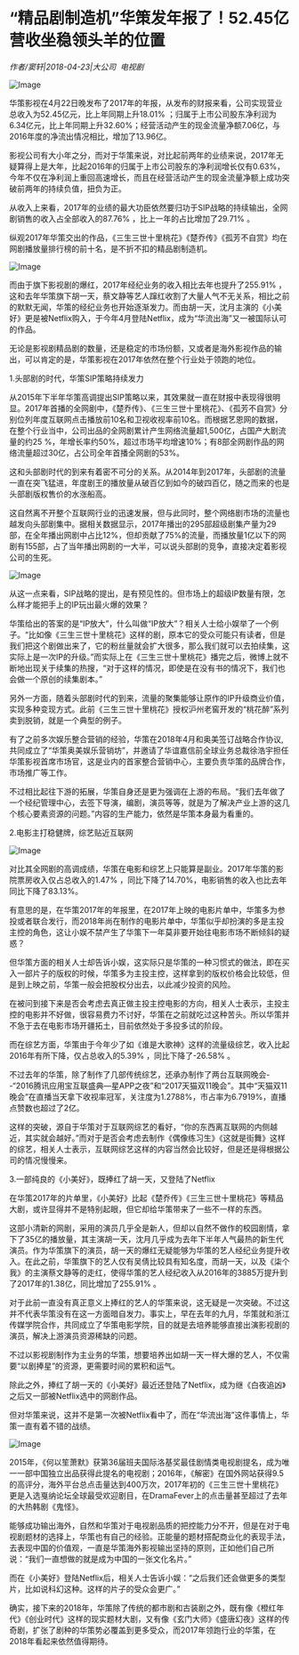 # “精品剧制造机”华策发年报了！52.45亿营收坐稳领头羊的位置

*作者/窦轩|2018-04-23|大公司 
                                                电视剧*

![Image](http://static.ylzbl.com/uploads/ueditor/php/upload/image/20180428/1524902924103899.jpeg)

华策影视在4月22日晚发布了2017年的年报，从发布的财报来看，公司实现营业总收入为52.45亿元，比上年同期上升18.01% ；归属于上市公司股东净利润为6.34亿元，比上年同期上升32.60%；经营活动产生的现金流量净额7.06亿，与2016年度的净流出情况相比，增加了13.96亿。

影视公司有大小年之分，而对于华策来说，对比起前两年的业绩来说，2017年无疑算得上是大年，比起2016年的归属于上市公司股东的净利润增长仅有0.63%，今年不仅在净利润上重回高速增长，而且在经营活动产生的现金流量净额上成功突破前两年的持续负值，扭负为正。

从收入上来看，2017年的业绩的最大功臣依然要归功于SIP战略的持续输出，全网剧销售的收入占全部收入的87.76% ，比上一年的占比增加了29.71% 。

纵观2017年华策交出的作品，《三生三世十里桃花》《楚乔传》《孤芳不自赏》均在网剧播放量排行榜的前十名，是不折不扣的精品剧制造机。

![Image](http://p3.pstatp.com/large/pgc-image/15245276294130f9d2dcb90)

而由于旗下影视剧的爆红，2017年经纪业务的收入相比去年也提升了255.91% ，这和去年华策旗下胡一天，蔡文静等艺人蹿红收割了大量人气不无关系，相比之前的默默无闻，华策的经纪业务也开始逐渐发力。而由胡一天，沈月主演的《小美好》更是被Netflix购入，于今年4月登陆Netflix，成为“华流出海”又一被国际认可的作品。

无论是影视剧精品剧的数量，还是稳定的市场份额，又或者是海外影视作品的输出，可以肯定的是，华策影视在2017年依然在整个行业处于领跑的地位。

1.头部剧的时代，华策SIP策略持续发力

从2015年下半年华策高调提出SIP策略以来，其效果就一直在财报中表现得很明显。2017年首播的全网剧中，《楚乔传》、《三生三世十里桃花》、《孤芳不自赏》分别位列年度互联网点击播放前10名和卫视收视率前10名。而根据艺恩网的数据，在整个行业当中，公司出品的全网剧累计产生网络流量超1,500亿，占国产大剧流量的约25 %，年增长率约50%，超过市场平均增速10%；有8部全网剧作品的网络流量超过30亿，占公司全年首播全网剧的53%。

这和头部剧时代的到来有着密不可分的关系。从2014年到2017年，头部剧的流量一直在突飞猛进，年度剧王的播放量从破百亿到如今的破四百亿，随之而来的也是头部剧版权售价的水涨船高。

这自然离不开整个互联网行业的迅速发展，但与此同时，整个网络剧市场的流量也越发向头部剧集中。据相关数据显示，2017年播出的295部超级剧集产量为29部，在全年播出网剧中占比12%，但却贡献了75%的流量，而播放量1亿以下的网剧有155部，占了当年播出网剧的一大半，可以说头部剧的竞争，直接决定着影视公司的生死。

![Image](http://p3.pstatp.com/large/pgc-image/15245276296020dcaf71d72)

从这一点来看，SIP战略的提出，是有预见性的。但市场上的超级IP数量有限，怎么样才能把手上的IP玩出最火爆的效果？

华策给出的答案的是“IP放大”，什么叫做“IP放大”？相关人士给小娱举了一个例子。“比如像《三生三世十里桃花》这样的剧，原本它的受众可能只有读者，但是我们把这个剧做出来了，它的粉丝量就会扩大很多，那么我们就可以去拍续集，这实际上是一次IP的升级。”而实际上在《三生三世十里桃花》播完之后，微博上就不断地出现关于续集的热搜，“对于这样的情况，即使是在没有书的情况下，我们也会做一个原创的续集剧本。”

另外一方面，随着头部剧时代的到来，流量的聚集能够让原作的IP升级商业价值，实现多种变现方式。此前《三生三世十里桃花》授权沪州老窖开发的“桃花醉”系列卖到脱销，就是一个典型的例子。

有了之前多次娱乐整合营销的经验，华策在2018年4月和奥美签订战略合作协议,共同成立了“华策奥美娱乐营销坊”，并邀请了华谊嘉信前全球业务总裁徐浩宇担任华策影视首席市场官，这是业内的首家整合营销中心，主要负责华策的品牌合作，市场推广等工作。

不过相比起往下游的拓展，华策自身还是更为强调在上游的布局。“我们去年做了一个经纪管理中心，去签下导演，编剧，演员等等，就是为了解决产业上游的这几个核心要素资源的问题。”内容的生产能力，依然是华策本身最为看重的。

2.电影主打稳健牌，综艺贴近互联网

![Image](http://p3.pstatp.com/large/pgc-image/1524527629478972078c7c6)

对比其全网剧的高调成绩，华策在电影和综艺上只能算是副业。2017年华策的影院票房收入仅占总收入的1.47% ，同比下降了14.70%，电影销售的收入也比去年同比下降了83.13%。

有意思的是，在华策2017年的年报里，在2017年上映的电影片单中，华策多为参投或者联合发行，而2018年尚在制作的电影片单中，华策似乎却扮演的多是主投主控的角色，这让小娱不禁产生了华策下一年莫非要开始往电影市场不断倾斜的疑惑？

但华策方面的相关人士却告诉小娱，这实际只是华策的一种习惯式的做法，即在买入一部片子的版权的时候，华策多为主投主控，这样拿到的版权价格会比较低，但是到上映之前，华策一般会把股权分出去，以此减少投资的风险。

在被问到接下来是否会考虑去真正做主投主控电影的方向，相关人士表示，主投主控的电影并不好做，很容易费力不讨好，华策在之前就吃过这种苦头。所以华策并不急于去在电影市场开疆拓土，目前依然处于多投多试的阶段。

而在综艺方面，华策由于今年少了如《谁是大歌神》这样的流量级综艺，收入比起2016年有所下降，仅占总收入的5.39% ，同比下降了-26.58% 。

不过去年的华策，除了制作了几部传统综艺，还承办制作了两台互联网晚会--“2016腾讯应用宝互联盛典—星APP之夜”和“2017天猫双11晚会”。其中“天猫双11晚会”在直播当天拿下收视率冠军，关注度为1.2788%，市占率为6.7919%，直播点赞数也超过了2亿。

这样的突破，源自于华策对于互联网综艺的看好，“你的东西离互联网的内侧越近，其实就会越好。”而对于是否会考虑去制作《偶像练习生》《这就是街舞》这样的综艺，相关人士表示，互联网综艺这样的内容当然会比较好，但是还是得根据公司的情况慢慢来。

3.一部纯良的《小美好》，既捧红了胡一天，又登陆了Netflix

在华策2017年的片单里，《小美好》比起《楚乔传》《三生三世十里桃花》等精品大剧，或许显得并不是特别起眼，但它却给华策带来了一些不一样的东西。

这部小清新的网剧，采用的演员几乎全是新人，但却以自然不做作的校园剧情，拿下了35亿的播放量，其主演胡一天，沈月几乎成为去年下半年人气最热的新生代演员。作为华策旗下的演员，胡一天的爆红无疑能够为华策的艺人经纪业务提升收入。在此之前，华策旗下的艺人仅有吴倩比较具有知名度，而胡一天，以及《柒个我》的主演蔡文静等的走红，使得华策的艺人经纪收入从2016年的3885万提升到了2017年的1.38亿，同比增加了255.91% 。

对于此前一直没有真正意义上捧红的艺人的华策来说，这无疑是一次突破。不过这并不代表华策没有在这一方面暗自发力。事实上，早在去年的九月，华策就和浙江传媒学院合作，共同成立了华策电影学院，目的就是去培养能够直接出演影视剧的演员，解决上游演员资源稀缺的问题。

不过以影视剧制作为主业务的华策，想要培养出如胡一天一样大爆的艺人，不仅需要“以剧捧星”的资源，更需要时间的累积和运气。

除此之外，捧红了胡一天的《小美好》最近还登陆了Netflix，成为继《白夜追凶》之后又一部被Netflix选中的网剧作品。

但对华策来说，这并不是第一次被Netflix看中了，而在“华流出海”这件事情上，华策一直有着不错的战绩。

![Image](http://p3.pstatp.com/large/pgc-image/15245276298509e8f8d18db)

2015年，《何以笙萧默》获第36届班夫国际洛基奖最佳剧情类电视剧提名，成为唯一一部中国独立出品获得此提名的电视剧；2016年，《解密》在国外网站获得9.5的高评分，海外平台总点击量达到400万次，2017年初的《三生三世十里桃花》更是入选戛纳论坛全球最受欢迎剧目，在DramaFever上的点击量甚至超过了去年的大热韩剧《鬼怪》。

能够成功输出海外，自然和华策对于电视剧品质的把控能力分不开，但是在对于电视剧题材的选择上，华策也有自己的经验。正能量的题材搭配商业化的表现手法，去表现中国的价值观，一直是华策海外影视输出坚持的原则，正如他们自己所说：“我们一直想做的就是成为中国的一张文化名片。”

而在《小美好》登陆Netflix后，相关人士告诉小娱：“之后我们还会做更多的类型片，比如说科幻这种。这样的片子的受众会更广。”

确实，接下来的2018年，华策除了传统的都市剧和古装剧之外，既有像《橙红年代》《创业时代》这样的现实题材大剧，又有像《玄门大师》《盛唐幻夜》这样的传奇剧，扩张了剧种的华策势必覆盖到更多受众，而2017年领跑行业的华策，在2018年看起来依然值得期待。

